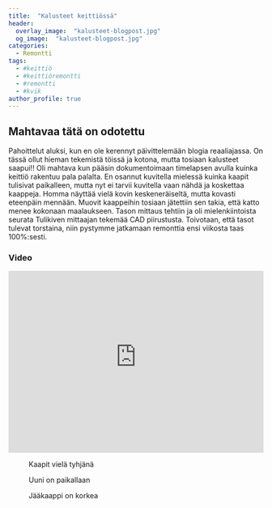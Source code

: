 ```yaml
---
title:  "Kalusteet keittiössä"
header:
  overlay_image:  "kalusteet-blogpost.jpg"
  og_image:  "kalusteet-blogpost.jpg"
categories: 
  - Remontti
tags:
  - #keittiö
  - #keittiöremontti
  - #remontti
  - #kvik
author_profile: true
---
```


## Mahtavaa tätä on odotettu

Pahoittelut aluksi, kun en ole kerennyt päivittelemään blogia reaaliajassa.
On tässä ollut hieman tekemistä töissä ja kotona, mutta tosiaan kalusteet saapui!!
Oli mahtava kun pääsin dokumentoimaan timelapsen avulla kuinka keittiö rakentuu pala palalta.
En osannut kuvitella mielessä kuinka kaapit tulisivat paikalleen, mutta nyt ei tarvii kuvitella vaan nähdä ja koskettaa kaappeja. Homma näyttää vielä kovin keskeneräiseltä, mutta kovasti eteenpäin mennään. Muovit kaappeihin tosiaan jätettiin sen takia, että katto menee kokonaan maalaukseen. Tason mittaus tehtiin ja oli mielenkiintoista seurata Tulikiven mittaajan tekemää CAD piirustusta. Toivotaan, että tasot tulevat torstaina, niin pystymme jatkamaan remonttia ensi viikosta taas 100%:sesti. 


### Video

<iframe width="100%" height="360" src="https://www.youtube-nocookie.com/embed/pxWf8F3lB_E?controls=0&amp;showinfo=0" frameborder="0" allowfullscreen></iframe>

<figure class="align-center">
  <img src="{{ site.url }}{{ site.baseurl }}/images/kalusteet-blogpost-2.jpg" alt="">
  <figcaption>Kaapit vielä tyhjänä</figcaption>
</figure> 

<figure class="align-center">
  <img src="{{ site.url }}{{ site.baseurl }}/images/kalusteet-blogpost-3.jpg" alt="">
  <figcaption>Uuni on paikallaan</figcaption>
</figure> 


<figure class="align-center">
  <img src="{{ site.url }}{{ site.baseurl }}/images/kalusteet-blogpost-4.jpg" alt="">
  <figcaption>Jääkaappi on korkea</figcaption>
</figure> 

[kvik-keittio]: http://www.kvik.fi
[abl-laatat]: http://www.abl.fi
[sahkomies]: http://www.helsingintalotekniikka.fi/
